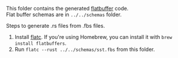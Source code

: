 This folder contains the generated [flatbuffer](https://flatbuffers.dev/) code.</br>
Flat buffer schemas are in `../../schemas` folder.</br>

Steps to generate .rs files from .fbs files.

1. Install [flatc](https://github.com/google/flatbuffers). If you're using Homebrew, you can install it with `brew install flatbuffers`.
2. Run `flatc --rust ../../schemas/sst.fbs` from this folder.
